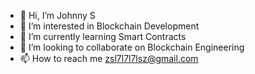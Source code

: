 - 👋 Hi, I’m Johnny S
- 👀 I’m interested in Blockchain Development 
- 🌱 I’m currently learning Smart Contracts
- 💞️ I’m looking to collaborate on Blockchain Engineering 
- 📫 How to reach me zsl7l7l7lsz@gmail.com

<!---
s7ls/s7ls is a ✨ special ✨ repository because its `README.md` (this file) appears on your GitHub profile.
You can click the Preview link to take a look at your changes.
--->
